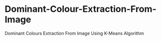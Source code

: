# Dominant-Colour-Extraction-From-Image
Dominant Colours Extraction From Image Using K-Means Algorithm
